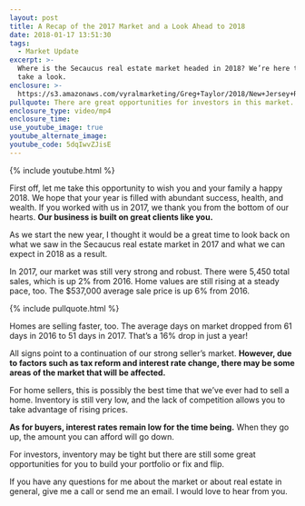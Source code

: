 ```yaml
---
layout: post
title: A Recap of the 2017 Market and a Look Ahead to 2018
date: 2018-01-17 13:51:30
tags:
  - Market Update
excerpt: >-
  Where is the Secaucus real estate market headed in 2018? We’re here today to
  take a look.
enclosure: >-
  https://s3.amazonaws.com/vyralmarketing/Greg+Taylor/2018/New+Jersey+Real+Estate-+2018+Predictions.mp4
pullquote: There are great opportunities for investors in this market.
enclosure_type: video/mp4
enclosure_time:
use_youtube_image: true
youtube_alternate_image:
youtube_code: 5dqIwvZJisE
---
```



{% include youtube.html %}

First off, let me take this opportunity to wish you and your family a happy 2018. We hope that your year is filled with abundant success, health, and wealth. If you worked with us in 2017, we thank you from the bottom of our hearts. **Our business is built on great clients like you.**

As we start the new year, I thought it would be a great time to look back on what we saw in the Secaucus real estate market in 2017 and what we can expect in 2018 as a result.

In 2017, our market was still very strong and robust. There were 5,450 total sales, which is up 2% from 2016. Home values are still rising at a steady pace, too. The $537,000 average sale price is up 6% from 2016.

{% include pullquote.html %}

Homes are selling faster, too. The average days on market dropped from 61 days in 2016 to 51 days in 2017. That’s a 16% drop in just a year!

All signs point to a continuation of our strong seller’s market. **However, due to factors such as tax reform and interest rate change, there may be some areas of the market that will be affected.**

For home sellers, this is possibly the best time that we’ve ever had to sell a home. Inventory is still very low, and the lack of competition allows you to take advantage of rising prices.

**As for buyers, interest rates remain low for the time being.** When they go up, the amount you can afford will go down.

For investors, inventory may be tight but there are still some great opportunities for you to build your portfolio or fix and flip.

If you have any questions for me about the market or about real estate in general, give me a call or send me an email. I would love to hear from you.